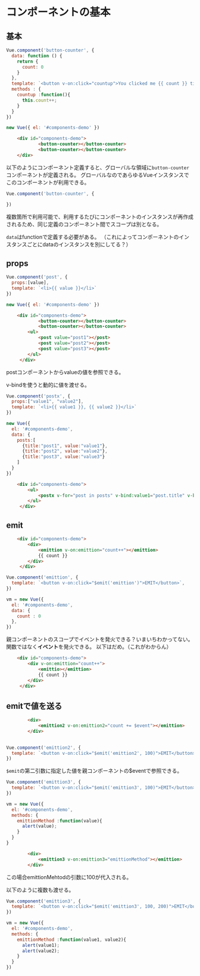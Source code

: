 # コンポーネントの基本
## 基本

```javascript
Vue.component('button-counter', {
  data: function () {
    return {
      count: 0
    }
  },
  template: `<button v-on:click="countup">You clicked me {{ count }} times.</button>`,
  methods : {
    countup :function(){
      this.count++;
    }
  }
})

new Vue({ el: '#components-demo' })

```

```html
    <div id="components-demo">
            <button-counter></button-counter>
            <button-counter></button-counter>
    </div>
```

以下のようにコンポーネント定義すると、グローバルな領域に`button-counter`コンポーネントが定義される。
グローバルなのであらゆるVueインスタンスでこのコンポーネントが利用できる。
```javascript
Vue.component('button-counter', {

})
```

複数箇所で利用可能で、利用するたびにコンポーネントのインスタンスが再作成されるため、同じ定義のコンポーネント間でスコープは別となる。

`data`はfunctionで定義する必要がある。
（これによってコンポーネントのインスタンスごとにdataのインスタンスを別にしてる？）

## props
```javascript
Vue.component('post', {
  props:[value],
  template: `<li>{{ value }}</li>`
})

new Vue({ el: '#components-demo' })
```

```html
    <div id="components-demo">
            <button-counter></button-counter>
            <button-counter></button-counter>
        <ul>
            <post value="post1"></post>
            <post value="post2"></post>
            <post value="post3"></post>
        </ul>
     </div>
```
postコンポーネントからvalueの値を参照できる。

v-bindを使うと動的に値を渡せる。

```javascript
Vue.component('postx', {
  props:["value1", "value2"],
  template: `<li>{{ value1 }}, {{ value2 }}</li>`
})

new Vue({ 
  el: '#components-demo',
  data: {
    posts:[
      {title:"post1", value:"value1"},
      {title:"post2", value:"value2"},
      {title:"post3", value:"value3"}
    ]
  }
})
```
```html
    <div id="components-demo">
        <ul>
            <postx v-for="post in posts" v-bind:value1="post.title" v-bind:value2="post.value"></postx>
        </ul>
     </div>
```

## emit
```html
    <div id="components-demo">
        <div>
            <emittion v-on:emittion="count++"></emittion>
            {{ count }}
        </div>
     </div>
```

```javascript
Vue.component('emittion', {
  template: `<button v-on:click="$emit('emittion')">EMIT</button>`,
})

vm = new Vue({ 
  el: '#components-demo',
  data: {
    count : 0
  },
})
```

親コンポーネントのスコープでイベントを発火できる？いまいちわかってない。関数ではなく**イベント**を発火できる。
以下はだめ。（これがわからん）

```html
    <div id="components-demo">
        <div v-on:emittion="count++">
            <emittio></emittion>
            {{ count }}
        </div>
     </div>
```

## emitで値を送る
```html
        <div>
            <emittion2 v-on:emittion2="count += $event"></emittion>
        </div>
        
```

```javascript
Vue.component('emittion2', {
  template: `<button v-on:click="$emit('emittion2', 100)">EMIT</button>`,
})

```

`$emit`の第二引数に指定した値を親コンポーネントの$eventで参照できる。

```javascript
Vue.component('emittion3', {
  template: `<button v-on:click="$emit('emittion3', 100)">EMIT</button>`,
})

vm = new Vue({ 
  el: '#components-demo',
  methods: {
    emittionMethod :function(value){
      alert(value);
    }
  }
}
```
```html
        <div>
            <emittion3 v-on:emittion3="emittionMethod"></emittion>
        </div>

```

この場合emittionMehtodの引数に100が代入される。

以下のように複数も渡せる。

```javascript
Vue.component('emittion3', {
  template: `<button v-on:click="$emit('emittion3', 100, 200)">EMIT</button>`,
})

vm = new Vue({ 
  el: '#components-demo',
  methods: {
    emittionMethod :function(value1, value2){
      alert(value1);
      alert(value2);
    }
  }
})
```